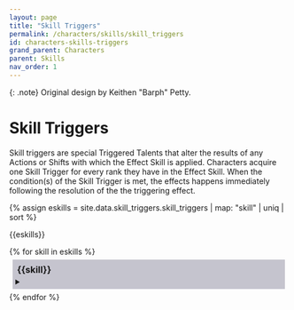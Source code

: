 ```yaml
---
layout: page
title: "Skill Triggers"
permalink: /characters/skills/skill_triggers
id: characters-skills-triggers
grand_parent: Characters
parent: Skills
nav_order: 1
---
```


{: .note}
Original design by Keithen "Barph" Petty.

# Skill Triggers
Skill triggers are special Triggered Talents that alter the results of any Actions or Shifts with which the Effect Skill is applied.  Characters acquire one Skill Trigger for every rank they have in the Effect Skill.  When the condition(s) of the Skill Trigger is met, the effects happens immediately following the resolution of the the triggering effect.


{% assign eskills = site.data.skill_triggers.skill_triggers | map: "skill" | uniq | sort %}

{{eskills}}

<section>
{% for skill in eskills %}
    <div style="background-color: #4b476650; margin: 6px; padding: 5px;">
        <p style='margin: 3px; font-weight:bold; font-size: 115%;'>{{skill}}</p>
        <details>
            <summary></summary>
            {% assign triggers = site.data.skill_triggers.skill_triggers | where: "skill", skill }
            {% for t in triggers %}
                {% if t.skill == {{skill}} %}
                    <div style="background-color: #37344f50; margin: 10px; padding: 5px;">
                        <h3 style="margin-top: 5px;">{{t.name}}</h3>
                        <h4 style="margin-top: 5px;">{{t.type}}</h4>
                        {% if t.ranks %}
                            {% assign j = t.ranks %}
                            <h4 style="margin-top: 5px;">Ranks</h4>
                            {% for i in (1..j) %}
                                <img style="width: 10px" src="/no1_system/assets/img/plain-circle.png">
                            {% endfor %}
                        {% endif %}
                        {% if t.effect %}
                            <p><strong>Effect</strong>
                            <br>{{t.effect}}</p>
                        {% endif %}
                    </div>
                    <div height=5px></div>
                {% endif %}
            {% endfor %}
        </details>
    </div>
    <div height=5px></div>
{% endfor %}
</section>

<style>
 
.mytabs {
    display: flex;
    flex-wrap: wrap;
    margin: 0px auto;
    padding: 25px;
}
.mytabs input[type="radio"] {
    display: none;
}

.mytabs label {
    padding: 25px;
    font-weight: bold;
}

.mytabs .tab {
    width: 100%;
    padding: 0px;
    order: 1;
    display: none;
}
.mytabs .tab h2 {
    font-size: 3em;
}

.mytabs input[type='radio']:checked + label + .tab {
    display: block;
}

.mytabs input[type="radio"]:checked + label {
    background: #444985;
}
</style>